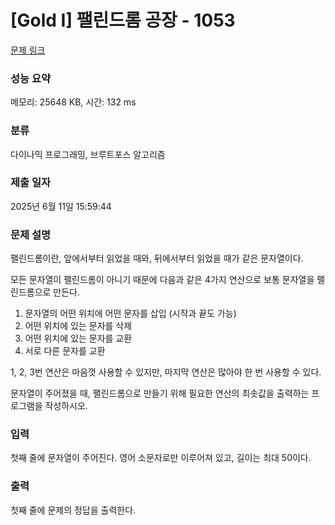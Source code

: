 # [Gold I] 팰린드롬 공장 - 1053 

[문제 링크](https://www.acmicpc.net/problem/1053) 

### 성능 요약

메모리: 25648 KB, 시간: 132 ms

### 분류

다이나믹 프로그래밍, 브루트포스 알고리즘

### 제출 일자

2025년 6월 11일 15:59:44

### 문제 설명

<p>팰린드롬이란, 앞에서부터 읽었을 때와, 뒤에서부터 읽었을 때가 같은 문자열이다.</p>

<p>모든 문자열이 팰린드롬이 아니기 때문에 다음과 같은 4가지 연산으로 보통 문자열을 팰린드롬으로 만든다.</p>

<ol>
	<li>문자열의 어떤 위치에 어떤 문자를 삽입 (시작과 끝도 가능)</li>
	<li>어떤 위치에 있는 문자를 삭제</li>
	<li>어떤 위치에 있는 문자를 교환</li>
	<li>서로 다른 문자를 교환</li>
</ol>

<p>1, 2, 3번 연산은 마음껏 사용할 수 있지만, 마지막 연산은 많아야 한 번 사용할 수 있다.</p>

<p>문자열이 주어졌을 때, 팰린드롬으로 만들기 위해 필요한 연산의 최솟값을 출력하는 프로그램을 작성하시오.</p>

### 입력 

 <p>첫째 줄에 문자열이 주어진다. 영어 소문자로만 이루어져 있고, 길이는 최대 50이다.</p>

### 출력 

 <p>첫째 줄에 문제의 정답을 출력한다.</p>

